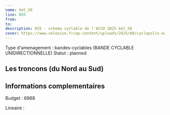 ```yaml
---
name: kml_56 
line: 855
from: 
to:  
description: 855 - schema cyclable de l'ACSO 2025 kml_56 
cover: https://www.velooise.fr/wp-content/uploads/2025/08/cyclopolis-acso-855.jpg
---
```

Type d'amenagement : bandes-cyclables (BANDE CYCLABLE UNIDIRECTIONNELLE)
Statut : planned
## Les troncons (du Nord au Sud)

## Informations complementaires

Budget  : 6988 

Lineaire :


